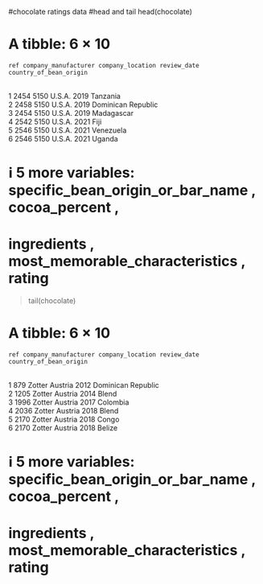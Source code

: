 #chocolate ratings data
#head and tail 
head(chocolate)
# A tibble: 6 × 10
    ref company_manufacturer company_location review_date country_of_bean_origin
  <dbl> <chr>                <chr>                  <dbl> <chr>                 
1  2454 5150                 U.S.A.                  2019 Tanzania              
2  2458 5150                 U.S.A.                  2019 Dominican Republic    
3  2454 5150                 U.S.A.                  2019 Madagascar            
4  2542 5150                 U.S.A.                  2021 Fiji                  
5  2546 5150                 U.S.A.                  2021 Venezuela             
6  2546 5150                 U.S.A.                  2021 Uganda                
# ℹ 5 more variables: specific_bean_origin_or_bar_name <chr>, cocoa_percent <chr>,
#   ingredients <chr>, most_memorable_characteristics <chr>, rating <dbl>
> tail(chocolate)
# A tibble: 6 × 10
    ref company_manufacturer company_location review_date country_of_bean_origin
  <dbl> <chr>                <chr>                  <dbl> <chr>                 
1   879 Zotter               Austria                 2012 Dominican Republic    
2  1205 Zotter               Austria                 2014 Blend                 
3  1996 Zotter               Austria                 2017 Colombia              
4  2036 Zotter               Austria                 2018 Blend                 
5  2170 Zotter               Austria                 2018 Congo                 
6  2170 Zotter               Austria                 2018 Belize                
# ℹ 5 more variables: specific_bean_origin_or_bar_name <chr>, cocoa_percent <chr>,
#   ingredients <chr>, most_memorable_characteristics <chr>, rating <dbl>
> 
